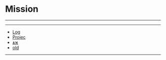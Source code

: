 # Mission
****
****
  - [Log](a.Log/index.md)
  - [Projec](b.Projec/index.md)
  - [ѧϰ](c.ѧϰ/index.md)
  - [old](x.old/index.md)
****
